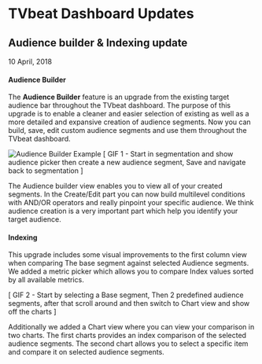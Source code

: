 # TVbeat Dashboard Updates

## Audience builder & Indexing update
10 April, 2018

#### Audience Builder
The **Audience Builder** feature is an upgrade from the existing target audience bar throughout the TVbeat dashboard. The purpose of this upgrade is to enable a cleaner and easier selection of existing as well as a more detailed and expansive creation of audience segments. Now you can build, save, edit custom audience segments and use them throughout the TVbeat dashboard.

![Audience Builder Example](http://g.recordit.co/879U9cNK1p.gif)
[ GIF 1 - Start in segmentation and show audience picker then create a new audience segment, Save and navigate back to segmentation ]

The Audience builder view enables you to view all of your created segments. In the Create/Edit part you can now build multilevel conditions with AND/OR operators and really pinpoint your specific audience. We think audience creation is a very important part which help you identify your target audience. 


#### Indexing
This upgrade includes some visual improvements to the first column view when comparing The base segment against selected Audience segments. We added a metric picker which allows you to compare Index values sorted by all available metrics. 

[ GIF 2 - Start by selecting a Base segment, Then 2 predefined audience segments, after that scroll around and then switch to Chart view and show off the charts ]

Additionally we added a Chart view where you can view your comparison in two charts. The first charts provides an index comparison of the selected audience segments. The second chart allows you to select a specific item and compare it on selected audience segments.
